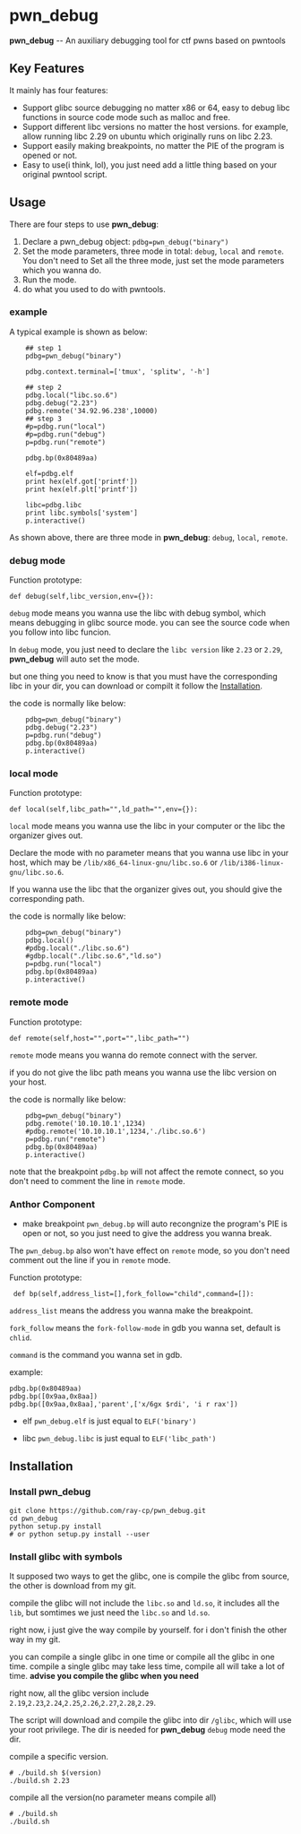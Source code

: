 # pwn_debug
**pwn_debug** -- An auxiliary debugging tool for ctf pwns based on pwntools

## Key Features
It mainly has four features:

* Support glibc source debugging no matter x86 or 64, easy to debug libc functions in source code mode such as malloc and free.
* Support different libc versions no  matter the host versions. for example, allow running libc 2.29 on ubuntu which originally runs  on libc 2.23.
* Support easily making breakpoints, no matter the PIE of the program is opened or not.
* Easy to use(i think, lol), you just need add a little thing based on your original pwntool script.



## Usage
There are four steps to use **pwn_debug**:
1. Declare a pwn_debug object: `pdbg=pwn_debug("binary")`
2. Set the mode parameters, three mode in total: `debug`, `local` and `remote`. You don't need to Set all the three mode, just set the mode parameters which you wanna do.
3. Run the mode.
4. do what you used to do with pwntools.

### example
A typical example is shown as below:

```
    ## step 1
    pdbg=pwn_debug("binary")

    pdbg.context.terminal=['tmux', 'splitw', '-h']

    ## step 2
    pdbg.local("libc.so.6")
    pdbg.debug("2.23")
    pdbg.remote('34.92.96.238',10000)
    ## step 3
    #p=pdbg.run("local")
    #p=pdbg.run("debug")
    p=pdbg.run("remote")

    pdbg.bp(0x80489aa)

    elf=pdbg.elf
    print hex(elf.got['printf'])
    print hex(elf.plt['printf'])

    libc=pdbg.libc
    print libc.symbols['system']
    p.interactive()
```

As shown above, there are three mode in **pwn_debug**: `debug`, `local`, `remote`.

### debug mode

Function prototype:
```
def debug(self,libc_version,env={}):
```

`debug` mode means you wanna use the libc with debug symbol, which means debugging in glibc source mode. you can see the source code when you follow into libc funcion.

In `debug` mode, you just need to declare the `libc version` like `2.23` or `2.29`, **pwn_debug** will auto set the mode.

but one thing you need to know is that you must have the corresponding libc in your dir, you can download or compilt it follow the [Installation]().

the code is normally like below:
```
    pdbg=pwn_debug("binary")
    pdbg.debug("2.23")
    p=pdbg.run("debug")
    pdbg.bp(0x80489aa)
    p.interactive()

```

### local mode

Function prototype:
```
def local(self,libc_path="",ld_path="",env={}):
```

`local` mode means you wanna use the libc in your computer or the libc the organizer gives out.

Declare the mode with no parameter means that you wanna use libc in your host, which may be `/lib/x86_64-linux-gnu/libc.so.6` or `/lib/i386-linux-gnu/libc.so.6`.

If you wanna use the libc that the organizer gives out, you should give the corresponding path.

the code is normally like below:
```
    pdbg=pwn_debug("binary")
    pdbg.local()
    #pdbg.local("./libc.so.6")
    #gdbp.local("./libc.so.6","ld.so")
    p=pdbg.run("local")
    pdbg.bp(0x80489aa)
    p.interactive()
```

### remote mode

Function prototype:
```
def remote(self,host="",port="",libc_path="")
```

`remote` mode means you wanna do remote connect with the server.

if you do not give the libc path means you wanna use the libc version on your host.

the code is normally like below:
```
    pdbg=pwn_debug("binary")
    pdbg.remote('10.10.10.1',1234)
    #pdbg.remote('10.10.10.1',1234,'./libc.so.6')
    p=pdbg.run("remote")
    pdbg.bp(0x80489aa)
    p.interactive()
```
note that the breakpoint `pdbg.bp` will not affect the remote connect, so you don't need to comment the line in `remote` mode.

### Anthor Component

* make breakpoint
`pwn_debug.bp` will auto recongnize the program's PIE is open or not, so you just need to give the address you wanna break.

The `pwn_debug.bp` also won't have effect on `remote` mode, so you don't need comment out the line if you in `remote` mode.

Function prototype:
```
 def bp(self,address_list=[],fork_follow="child",command=[]):
```
`address_list` means the address you wanna make the breakpoint.

`fork_follow` means the `fork-follow-mode` in gdb you wanna set, default is `chlid`.

`command` is the command you wanna set in gdb.

example:
```
pdbg.bp(0x80489aa)
pdbg.bp([0x9aa,0x8aa])
pdbg.bp([0x9aa,0x8aa],'parent',['x/6gx $rdi', 'i r rax'])
```

* elf `pwn_debug.elf` is just equal to `ELF('binary')`

* libc `pwn_debug.libc` is just equal to `ELF('libc_path')`


## Installation

### Install pwn_debug
```
git clone https://github.com/ray-cp/pwn_debug.git
cd pwn_debug
python setup.py install 
# or python setup.py install --user
```

### Install glibc with symbols

It supposed two ways to get the glibc, one is compile the glibc from source, the other is download from my git. 

compile the glibc will not include the `libc.so` and `ld.so`, it includes all the `lib`, but somtimes we just need the `libc.so` and `ld.so`.

right now, i just give the way compile by yourself. for i don't finish the other way in my git.

you can compile a single glibc in one time or compile all the glibc in one time. compile a single glibc may take less time, compile all will take a lot of time. **advise you compile the glibc when you need**

right now, all the glibc version include `2.19`,`2.23`,`2.24`,`2.25`,`2.26`,`2.27`,`2.28`,`2.29`.

The script will download and compile the glibc into dir `/glibc`, which will use your root privilege. The dir is needed for **pwn_debug** `debug` mode need the dir.

compile a specific version.
```
# ./build.sh $(version)
./build.sh 2.23
```

compile all the version(no parameter means compile all)
```
# ./build.sh  
./build.sh 
```

